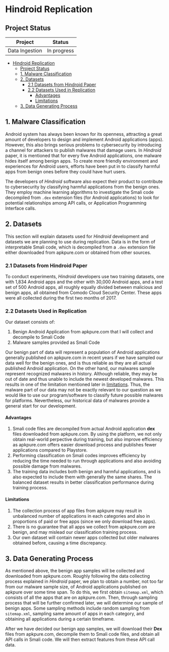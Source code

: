 # Hindroid Replication

## Project Status

Project|Status
---|---
Data Ingestion|In progress



- [Hindroid Replication](#hindroid-replication)
  - [Project Status](#project-status)
  - [1. Malware Classification](#1-malware-classification)
  - [2. Datasets](#2-datasets)
    - [2.1 Datasets from Hindroid Paper](#21-datasets-from-hindroid-paper)
    - [2.2 Datasets Used in Replication](#22-datasets-used-in-replication)
      - [Advantages](#advantages)
      - [Limitations](#limitations)
  - [3. Data Generating Process](#3-data-generating-process)


## 1. Malware Classification

Android system has always been known for its openness, attracting a great amount of developers to design and implement Android applications (apps). However, this also brings serious problems to cybersecurity by introducing a channel for attackers to publish malwares that damage users. In *Hindroid* paper, it is mentioned that for every five Android applications, one malware hides itself among benign apps. To create more friendly environment and experiences for Android users, efforts have been put in to classify harmful apps from benign ones before they could have hurt users. 

The developers of *Hindroid* software also expect their product to contribute to cybersecurity by classifying harmful applications from the benign ones. They employ machine learning algorithms to investigate the Smali code decompiled from `.dex` extension files (for Android applications) to look for potential relationships among API calls, or Application Programming Interface calls.

## 2. Datasets

This section will explain datasets used for *Hindroid* development and datasets we are planning to use during replication. Data is in the form of interpretable Smali code, which is decompiled from a `.dex` extension file either downloaded from apkpure.com or obtained from other sources.

### 2.1 Datasets from Hindroid Paper

To conduct experiments, *Hindroid* developers use two training datasets, one with 1,834 Android apps and the other with 30,000 Android apps, and a test set of 500 Android apps, all roughly equally divided between malicious and benign apps, all obtained from Comodo Cloud Security Center. These apps were all collected during the first two months of 2017.

### 2.2 Datasets Used in Replication

Our dataset consists of:
1. Benign Android Application from apkpure.com that I will collect and decompile to Smali Code
2. Malware samples provided as Smali Code

Our benign part of data will represent a population of Android applications generally published on apkpure.com in recent years if we have sampled our data well for the benign ones, and is thus reliable as they are all actual published Android application. On the other hand, our malwares sample represent recognized malwares in history. Although reliable, they may be out of date and thus unable to include the newest developed malwares. This results in one of the limitation mentioned later in [limitations](#limitaions). Thus, the malware part of our data may not be exactly relevant to our question as we would like to use our program/software to classify future possible malwares for platforms. Nevertheless, our  historical data of malwares provide a general start for our development.

#### Advantages

1. Smali code files are decompiled from actual Android application **dex** files downloaded from apkpure.com. By using the platform, we not only obtain real-world perpective during training, but also improve efficiency as apkpure.com offers easier download process and publishes fewer applications compared to Playstore. 
2. Performing classification on Smali codes improves efficiency by reducing the time needed to run through applications and also avoiding possible damage from malwares.
3. The training data includes both benign and harmful applications, and is also expected to include them with generally the same shares. The balanced dataset results in better classification performance during training process.

#### Limitations

1. The collection process of app files from apkpure may result in unbalanced number of applications in each categories and also in proportions of paid or free apps (since we only download free apps).
2. There is no guarantee that all apps we collect from apkpure.com are benign, and may mislead our classification training process.
3. Our own dataset will contain newer apps collected but older malwares obtained before, causing a time discrepancy.

## 3. Data Generating Process

As mentioned above, the benign app samples will be collected and downloaded from apkpure.com. Roughly following the data collecting process explained in *Hindroid* paper, we plan to obtain a number, not too far from our malware sample size, of Android applications published on apkpure over some time span. To do this, we first obtain `sitemap.xml`, which consists of all the apps that are on apkpure.com. Then, through sampling process that will be further confirmed later, we will determine our sample of benign apps. Some sampling methods include random sampling from `sitemap.xml`, sampling same amount of apps in each category, and obtaining all applications during a certain timeframe. 

After we have decided our benign app samples, we will download their **Dex** files from apkpure.com, decompile them to Smali code files, and obtain all API calls in Smali code. We will then extract features from these API call data.
